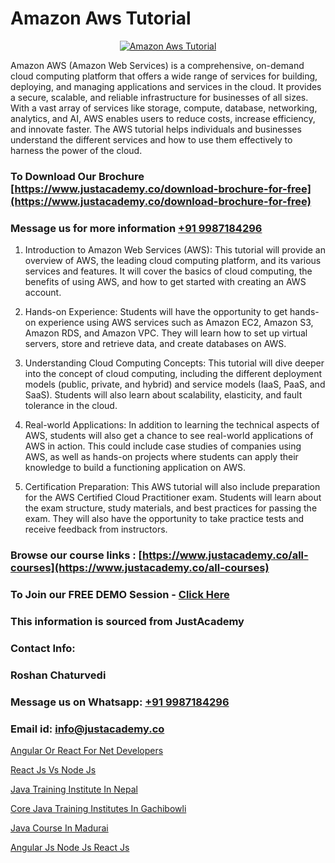 # Amazon Aws Tutorial

<p align="center">
  <a href="https://justacademy.co/course-detail/aws-training">
    <img src="https://justacademy.co/storage2/course_image/1710409956_course_image.webp" alt="Amazon Aws Tutorial">
  </a>
</p>


Amazon AWS (Amazon Web Services) is a comprehensive, on-demand cloud computing platform that offers a wide range of services for building, deploying, and managing applications and services in the cloud. It provides a secure, scalable, and reliable infrastructure for businesses of all sizes. With a vast array of services like storage, compute, database, networking, analytics, and AI, AWS enables users to reduce costs, increase efficiency, and innovate faster. The AWS tutorial helps individuals and businesses understand the different services and how to use them effectively to harness the power of the cloud. 
### To Download Our Brochure [https://www.justacademy.co/download-brochure-for-free](https://www.justacademy.co/download-brochure-for-free)
### Message us for more information [+91 9987184296](https://api.whatsapp.com/send?phone=919987184296)
1) Introduction to Amazon Web Services (AWS): This tutorial will provide an overview of AWS, the leading cloud computing platform, and its various services and features. It will cover the basics of cloud computing, the benefits of using AWS, and how to get started with creating an AWS account.

2) Hands-on Experience: Students will have the opportunity to get hands-on experience using AWS services such as Amazon EC2, Amazon S3, Amazon RDS, and Amazon VPC. They will learn how to set up virtual servers, store and retrieve data, and create databases on AWS.

3) Understanding Cloud Computing Concepts: This tutorial will dive deeper into the concept of cloud computing, including the different deployment models (public, private, and hybrid) and service models (IaaS, PaaS, and SaaS). Students will also learn about scalability, elasticity, and fault tolerance in the cloud.

4) Real-world Applications: In addition to learning the technical aspects of AWS, students will also get a chance to see real-world applications of AWS in action. This could include case studies of companies using AWS, as well as hands-on projects where students can apply their knowledge to build a functioning application on AWS.

5) Certification Preparation: This AWS tutorial will also include preparation for the AWS Certified Cloud Practitioner exam. Students will learn about the exam structure, study materials, and best practices for passing the exam. They will also have the opportunity to take practice tests and receive feedback from instructors.

### Browse our course links : [https://www.justacademy.co/all-courses](https://www.justacademy.co/all-courses) 
### To Join our FREE DEMO Session - [Click Here](https://www.justacademy.co/register-for-course-demo)


### This information is sourced from JustAcademy
### Contact Info:
### Roshan Chaturvedi
### Message us on Whatsapp: [+91 9987184296](https://api.whatsapp.com/send?phone=919987184296)
### Email id: [info@justacademy.co](mailto:info@justacademy.co)
                
[Angular Or React For Net Developers](https://www.linkedin.com/pulse/angular-react-net-developers-justacademy-ahmedabad-dztlc?trackingId=JmSShXQUB5JS1IzJckY3Ww%3D%3D&lipi=urn%3Ali%3Apage%3Ad_flagship3_company_admin%3BG0jd%2Fn72TAC0suNcPZMgHQ%3D%3D)

[React Js Vs Node Js](https://www.linkedin.com/pulse/react-js-vs-node-justacademy-ahmedabad-feloe?trackingId=UUy1Z3AqJpwjyF3L7aCjxw%3D%3D&lipi=urn%3Ali%3Apage%3Ad_flagship3_company_admin%3BO%2BCUjkhGSmWvdoCzc9%2FX%2FA%3D%3D)

[Java Training Institute In Nepal](https://medium.com/@AkashSingh2052/java-training-institute-in-nepal-3e4902e554ae)

[Core Java Training Institutes In Gachibowli](https://medium.com/@akanshapatil/core-java-training-institutes-in-gachibowli-99f59f470aac)

[Java Course In Madurai](https://justacademyin.github.io/justacademy/Java-Course-In-Madurai)

[Angular Js Node Js React Js](https://justacademyin.github.io/Articles/Angular-Js-Node-Js-React-Js)

